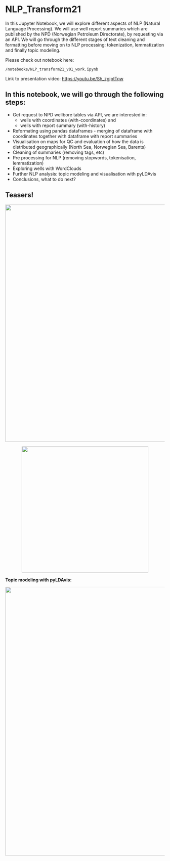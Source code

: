 # NLP_Transform21

In this Jupyter Notebook, we will explore different aspects of NLP (Natural Language Processing). We will use well report summaries which are published by the NPD (Norwegian Petroleum Directorate), by requesting via an API. We will go through the different stages of text cleaning and formatting before moving on to NLP processing: tokenization, lemmatization and finally topic modeling.</br>

Please check out notebook here:</br>
```
/notebooks/NLP_transform21_v01_work.ipynb
```
Link to presentation video: https://youtu.be/Sh_zgiptTqw

## In this notebook, we will go through the following steps:
- Get request to NPD wellbore tables via API, we are interested in:
  - wells with coordinates (with-coordinates) and 
  - wells with report summary (with-history)
- Reformating using pandas dataframes - merging of dataframe with coordinates together with dataframe with report summaries
- Visualisation on maps for QC and evaluation of how the data is distributed geographically (North Sea, Norwegian Sea, Barents)
- Cleaning of summaries (removing tags, etc)
- Pre processing for NLP (removing stopwords, tokenisation, lemmatization)
- Exploring wells with WordClouds
- Further NLP analysis: topic modeling and visualisation with pyLDAvis
- Conclusions, what to do next?

## Teasers!

<p align="center">
   <img src="https://user-images.githubusercontent.com/35219455/236476784-2c9b590a-b967-40c1-9ce2-57912d07eadf.jpg" width="750">
</p> 
<p align="center"> 
   <img src="https://user-images.githubusercontent.com/35219455/236476971-51bbce04-2ac3-4bb0-9539-e731b6aac349.jpg" width="400">
</p>

<b>Topic modeling with pyLDAvis:</b>
<p align="left">
   <img src="https://user-images.githubusercontent.com/35219455/236477082-04736200-282a-41ea-8f25-b3ca0f36a478.jpg" width="850">
</p>
